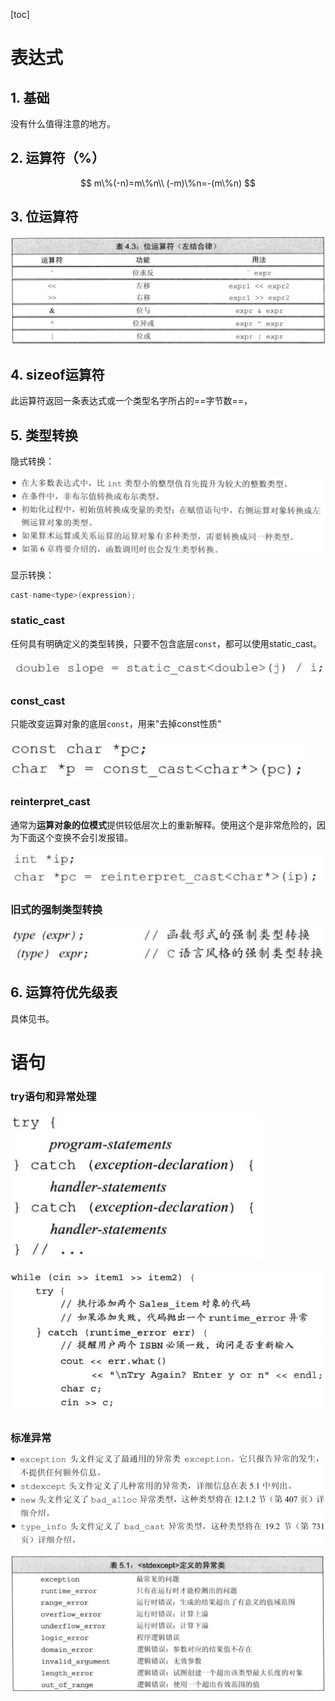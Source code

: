[toc]



# 表达式

## 1. 基础

没有什么值得注意的地方。

## 2. 运算符（%）

$$
m\%(-n)=m\%n\\
(-m)\%n=-(m\%n)
$$

## 3. 位运算符

![image-20210311190708508](第四章——表达式.assets/image-20210311190708508.png)

## 4. sizeof运算符

此运算符返回一条表达式或一个类型名字所占的==字节数==，



## 5. 类型转换

隐式转换：

![image-20210311191051046](第四章——表达式.assets/image-20210311191051046.png)

显示转换：

```c++
cast-name<type>(expression);
```

### static_cast

任何具有明确定义的类型转换，只要不包含底层`const`，都可以使用static_cast。

![image-20210311191441510](第四章——表达式.assets/image-20210311191441510.png)

### const_cast

只能改变运算对象的底层`const`，用来"去掉const性质"

![image-20210311191550066](第四章——表达式.assets/image-20210311191550066.png)

### reinterpret_cast

通常为**运算对象的位模式**提供较低层次上的重新解释。使用这个是非常危险的，因为下面这个变换不会引发报错。

![image-20210311191825419](第四章——表达式.assets/image-20210311191825419.png)

### 旧式的强制类型转换

![image-20210311191909132](第四章——表达式.assets/image-20210311191909132.png)





## 6. 运算符优先级表

具体见书。



# 语句

### try语句和异常处理

![image-20210311192401853](第四&五章——表达式&语句.assets/image-20210311192401853.png)

![image-20210311192418575](第四&五章——表达式&语句.assets/image-20210311192418575.png)

### 标准异常

![image-20210311192504904](第四&五章——表达式&语句.assets/image-20210311192504904.png)

![image-20210311192527296](第四&五章——表达式&语句.assets/image-20210311192527296.png)